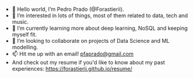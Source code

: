 - 👋 Hello world, I’m Pedro Prado (@Forastierii).
- 👀 I’m interested in lots of things, most of them related to data, tech and music.
- 🌱 I’m currently learning more about deep learning, NoSQL and keeping myself fit.
- 💞️ I’m looking to collaborate on projects of Data Science and ML modelling.
- 📫 Hit me up with an email! pfaprado@gmail.com
- And check out my resume if you'd like to know about my past experiences:
https://forastierii.github.io/resume/

<!---
Forastierii/Forastierii is a ✨ special ✨ repository because its `README.md` (this file) appears on your GitHub profile.
You can click the Preview link to take a look at your changes.
--->
